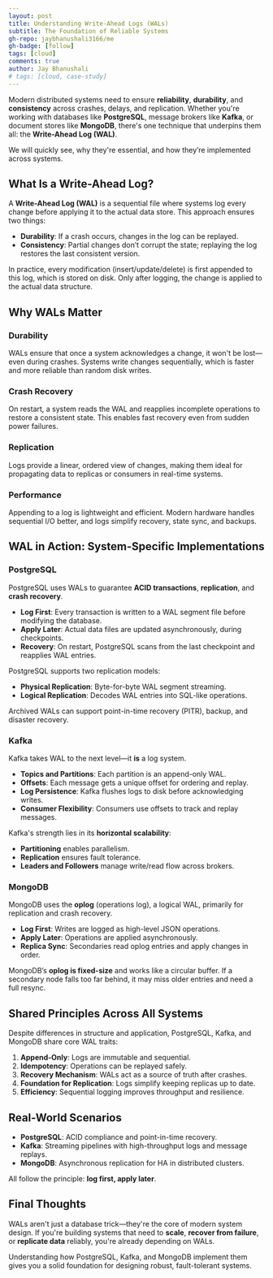 ```yaml
---
layout: post
title: Understanding Write-Ahead Logs (WALs)
subtitle: The Foundation of Reliable Systems
gh-repo: jaybhanushali3166/me
gh-badge: [follow]
tags: [cloud]
comments: true
author: Jay Bhanushali
# tags: [cloud, case-study]
---
```


Modern distributed systems need to ensure **reliability**, **durability**, and **consistency** across crashes, delays, and replication. Whether you're working with databases like **PostgreSQL**, message brokers like **Kafka**, or document stores like **MongoDB**, there's one technique that underpins them all: the **Write-Ahead Log (WAL)**.

We will quickly see, why they're essential, and how they’re implemented across systems.

## What Is a Write-Ahead Log?

A **Write-Ahead Log (WAL)** is a sequential file where systems log every change before applying it to the actual data store. This approach ensures two things:

- **Durability**: If a crash occurs, changes in the log can be replayed.
- **Consistency**: Partial changes don’t corrupt the state; replaying the log restores the last consistent version.

In practice, every modification (insert/update/delete) is first appended to this log, which is stored on disk. Only after logging, the change is applied to the actual data structure.


## Why WALs Matter


### Durability

WALs ensure that once a system acknowledges a change, it won't be lost—even during crashes. Systems write changes sequentially, which is faster and more reliable than random disk writes.

### Crash Recovery

On restart, a system reads the WAL and reapplies incomplete operations to restore a consistent state. This enables fast recovery even from sudden power failures.

### Replication

Logs provide a linear, ordered view of changes, making them ideal for propagating data to replicas or consumers in real-time systems.

### Performance

Appending to a log is lightweight and efficient. Modern hardware handles sequential I/O better, and logs simplify recovery, state sync, and backups.


## WAL in Action: System-Specific Implementations


### PostgreSQL

PostgreSQL uses WALs to guarantee **ACID transactions**, **replication**, and **crash recovery**.

- **Log First**: Every transaction is written to a WAL segment file before modifying the database.
- **Apply Later**: Actual data files are updated asynchronously, during checkpoints.
- **Recovery**: On restart, PostgreSQL scans from the last checkpoint and reapplies WAL entries.

PostgreSQL supports two replication models:

- **Physical Replication**: Byte-for-byte WAL segment streaming.
- **Logical Replication**: Decodes WAL entries into SQL-like operations.

Archived WALs can support point-in-time recovery (PITR), backup, and disaster recovery.


### Kafka

Kafka takes WAL to the next level—it **is** a log system.

- **Topics and Partitions**: Each partition is an append-only WAL.
- **Offsets**: Each message gets a unique offset for ordering and replay.
- **Log Persistence**: Kafka flushes logs to disk before acknowledging writes.
- **Consumer Flexibility**: Consumers use offsets to track and replay messages.

Kafka's strength lies in its **horizontal scalability**:

- **Partitioning** enables parallelism.
- **Replication** ensures fault tolerance.
- **Leaders and Followers** manage write/read flow across brokers.


### MongoDB

MongoDB uses the **oplog** (operations log), a logical WAL, primarily for replication and crash recovery.

- **Log First**: Writes are logged as high-level JSON operations.
- **Apply Later**: Operations are applied asynchronously.
- **Replica Sync**: Secondaries read oplog entries and apply changes in order.

MongoDB’s **oplog is fixed-size** and works like a circular buffer. If a secondary node falls too far behind, it may miss older entries and need a full resync.


## Shared Principles Across All Systems

Despite differences in structure and application, PostgreSQL, Kafka, and MongoDB share core WAL traits:

1. **Append-Only**: Logs are immutable and sequential.
2. **Idempotency**: Operations can be replayed safely.
3. **Recovery Mechanism**: WALs act as a source of truth after crashes.
4. **Foundation for Replication**: Logs simplify keeping replicas up to date.
5. **Efficiency**: Sequential logging improves throughput and resilience.


## Real-World Scenarios

- **PostgreSQL**: ACID compliance and point-in-time recovery.
- **Kafka**: Streaming pipelines with high-throughput logs and message replays.
- **MongoDB**: Asynchronous replication for HA in distributed clusters.

All follow the principle: **log first, apply later**.


## Final Thoughts

WALs aren't just a database trick—they're the core of modern system design. If you're building systems that need to **scale**, **recover from failure**, or **replicate data** reliably, you're already depending on WALs.

Understanding how PostgreSQL, Kafka, and MongoDB implement them gives you a solid foundation for designing robust, fault-tolerant systems.
